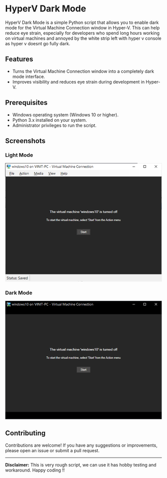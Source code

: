 # HyperV Dark Mode


HyperV Dark Mode is a simple Python script that allows you to enable dark mode for the Virtual Machine Connection window in Hyper-V. This can help reduce eye strain, especially for developers who spend long hours working on virtual machines and annoyed by the white strip left with hyper v console as hyper v doesnt go fully dark.

## Features

- Turns the Virtual Machine Connection window into a completely dark mode interface.
- Improves visibility and reduces eye strain during development in Hyper-V.

## Prerequisites

- Windows operating system (Windows 10 or higher).
- Python 3.x installed on your system.
- Administrator privileges to run the script.

## Screenshots

### Light Mode

![Virtual Machine Connection - Light Mode](images/normal.png)

### Dark Mode

![Virtual Machine Connection - Dark Mode](images/dark_mode.png)

## Contributing

Contributions are welcome! If you have any suggestions or improvements, please open an issue or submit a pull request.

---

**Disclaimer:** This is very rough script, we can use it has hobby testing and workaround. Happy coding !! 


